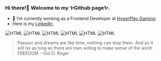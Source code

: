 ### Hi there!👋 Welcome to my ✨Github page✨. 

- 🌱 I’m currently working as a Frontend Developer at [HyperPlay Gaming](https://github.com/HyperPlay-Gaming);
- Here is my [LinkedIn](https://www.linkedin.com/in/bilianesilva/).


![HTML](https://img.shields.io/badge/-REACT-000?style=flat&logo=react)
![HTML](https://img.shields.io/badge/-HTML5-613?style=flat&logo=html5)
![HTML](https://img.shields.io/badge/-CSS3-000?style=flat&logo=css)
![HTML](https://img.shields.io/badge/-SASS-60d?style=flat&logo=sass)
![HTML](https://img.shields.io/badge/-TYPESCRIPT-027?style=flat&logo=TYPESCRIPT)
![HTML](https://img.shields.io/badge/-NODEJS-271?style=flat&logo=nodejs)



> Passion and dreams are like time; nothing can stop them. And so it will be as long as there are men willing to make sense of the word: FREEDOM 
--Gol D. Roger



